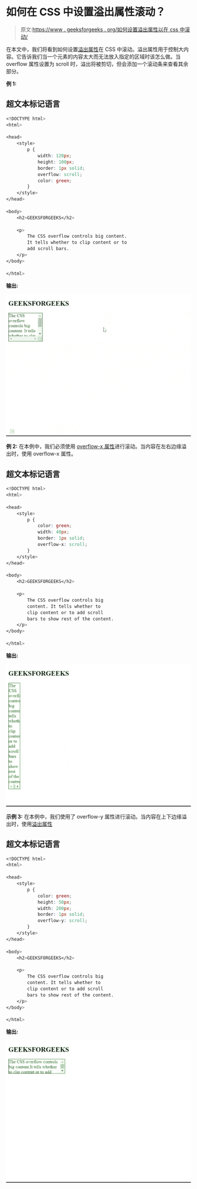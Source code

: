 # 如何在 CSS 中设置溢出属性滚动？

> 原文:[https://www . geeksforgeeks . org/如何设置溢出属性以在 css 中滚动/](https://www.geeksforgeeks.org/how-to-set-the-overflow-property-to-scroll-in-css/)

在本文中，我们将看到如何设置[溢出属性](https://www.geeksforgeeks.org/css-overflow/)在 CSS 中滚动。溢出属性用于控制大内容。它告诉我们当一个元素的内容太大而无法放入指定的区域时该怎么做。当 overflow 属性设置为 scroll 时，溢出将被剪切，但会添加一个滚动条来查看其余部分。

**例 1:**

## 超文本标记语言

```css
<!DOCTYPE html>
<html>

<head>
    <style>
        p {
            width: 120px;
            height: 100px;
            border: 1px solid;
            overflow: scroll;
            color: green;
        }
    </style>
</head>

<body>
    <h2>GEEKSFORGEEKS</h2>

    <p>
        The CSS overflow controls big content.
        It tells whether to clip content or to
        add scroll bars.
    </p>
</body>

</html>
```

**输出:**

![](img/ba5a46d7a562baa394ff8273265d4765.png)

**例 2:** 在本例中，我们必须使用 [overflow-x 属性](https://www.geeksforgeeks.org/css-overflow-x-property/)进行滚动。当内容在左右边缘溢出时，使用 overflow-x 属性。

## 超文本标记语言

```css
<!DOCTYPE html>
<html>

<head>
    <style>
        p {
            color: green;
            width: 40px;
            border: 1px solid;
            overflow-x: scroll;
        }
    </style>
</head>

<body>
    <h2>GEEKSFORGEEKS</h2>

    <p>
        The CSS overflow controls big 
        content. It tells whether to 
        clip content or to add scroll 
        bars to show rest of the content.
    </p>
</body>

</html>
```

**输出:**

![](img/0bd13a2203c899cb0f0dfe52cd8a244e.png)

**示例 3:** 在本例中，我们使用了 overflow-y 属性进行滚动。当内容在上下边缘溢出时，使用[溢出属性](https://www.geeksforgeeks.org/css-overflow-y-property/)

## 超文本标记语言

```css
<!DOCTYPE html>
<html>

<head>
    <style>
        p {
            color: green;
            height: 50px;
            width: 200px;
            border: 1px solid;
            overflow-y: scroll;
        }
    </style>
</head>

<body>
    <h2>GEEKSFORGEEKS</h2>

    <p>
        The CSS overflow controls big 
        content. It tells whether to 
        clip content or to add scroll 
        bars to show rest of the content.
    </p>
</body>

</html>
```

**输出:**

![](img/e987941fc6629f565a40cda683edb3b4.png)